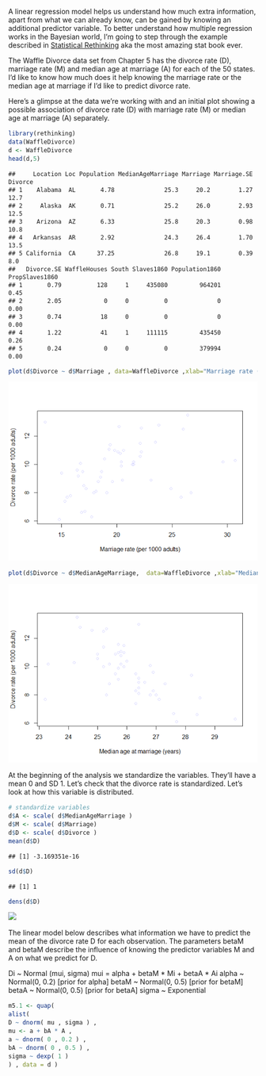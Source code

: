 A linear regression model helps us understand how much extra
information, apart from what we can already know, can be gained by
knowing an additional predictor variable. To better understand how
multiple regression works in the Bayesian world, I’m going to step
through the example described in [Statistical
Rethinking](https://github.com/rmcelreath/statrethinking_winter2019) aka
the most amazing stat book ever.

The Waffle Divorce data set from Chapter 5 has the divorce rate (D),
marriage rate (M) and median age at marriage (A) for each of the 50
states. I’d like to know how much does it help knowing the marriage rate
or the median age at marriage if I’d like to predict divorce rate.

Here’s a glimpse at the data we’re working with and an initial plot
showing a possible association of divorce rate (D) with marriage rate
(M) or median age at marriage (A) separately.

``` r
library(rethinking)
data(WaffleDivorce)
d <- WaffleDivorce
head(d,5)
```

    ##     Location Loc Population MedianAgeMarriage Marriage Marriage.SE Divorce
    ## 1    Alabama  AL       4.78              25.3     20.2        1.27    12.7
    ## 2     Alaska  AK       0.71              25.2     26.0        2.93    12.5
    ## 3    Arizona  AZ       6.33              25.8     20.3        0.98    10.8
    ## 4   Arkansas  AR       2.92              24.3     26.4        1.70    13.5
    ## 5 California  CA      37.25              26.8     19.1        0.39     8.0
    ##   Divorce.SE WaffleHouses South Slaves1860 Population1860 PropSlaves1860
    ## 1       0.79          128     1     435080         964201           0.45
    ## 2       2.05            0     0          0              0           0.00
    ## 3       0.74           18     0          0              0           0.00
    ## 4       1.22           41     1     111115         435450           0.26
    ## 5       0.24            0     0          0         379994           0.00

``` r
plot(d$Divorce ~ d$Marriage , data=WaffleDivorce ,xlab="Marriage rate (per 1000 adults)", ylab="Divorce rate (per 1000 adults)",col=col.alpha(rangi2,0.4) )
```

![](images/intro-1.png)

``` r
plot(d$Divorce ~ d$MedianAgeMarriage,  data=WaffleDivorce ,xlab="Median age at marriage (years)", ylab="Divorce rate (per 1000 adults)", col=col.alpha(rangi2,0.4))
```

![](images/intro-2.png)

At the beginning of the analysis we standardize the variables. They’ll
have a mean 0 and SD 1. Let’s check that the divorce rate is
standardized. Let’s look at how this variable is distributed.

``` r
# standardize variables
d$A <- scale( d$MedianAgeMarriage )
d$M <- scale( d$Marriage)
d$D <- scale( d$Divorce )
mean(d$D)
```

    ## [1] -3.169351e-16

``` r
sd(d$D)
```

    ## [1] 1

``` r
dens(d$D)
```

![](2020-01-27-Chapter5_files/figure-markdown_github/data_prep-1.png)

The linear model below describes what information we have to predict the
mean of the divorce rate D for each observation. The parameters betaM
and betaM describe the influence of knowing the predictor variables M
and A on what we predict for D.

Di \~ Normal (mui, sigma) mui = alpha + betaM \* Mi + betaA \* Ai alpha
\~ Normal(0, 0.2) \[prior for alpha\] betaM \~ Normal(0, 0.5) \[prior
for betaM\] betaA \~ Normal(0, 0.5) \[prior for betaA\] sigma \~
Exponential

``` r
m5.1 <- quap(
alist(
D ~ dnorm( mu , sigma ) ,
mu <- a + bA * A ,
a ~ dnorm( 0 , 0.2 ) ,
bA ~ dnorm( 0 , 0.5 ) ,
sigma ~ dexp( 1 )
) , data = d )
```
